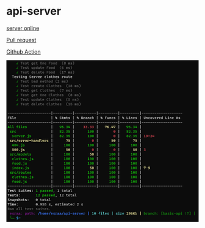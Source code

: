 # api-server
[server online](https://esraa-api-server.onrender.com)

[Pull request](https://github.com/esraaobeido/api-server/pull/1)

[Github Action](https://github.com/esraaobeido/basic-express-server/actions)

 ![image](./test-lab3.png)